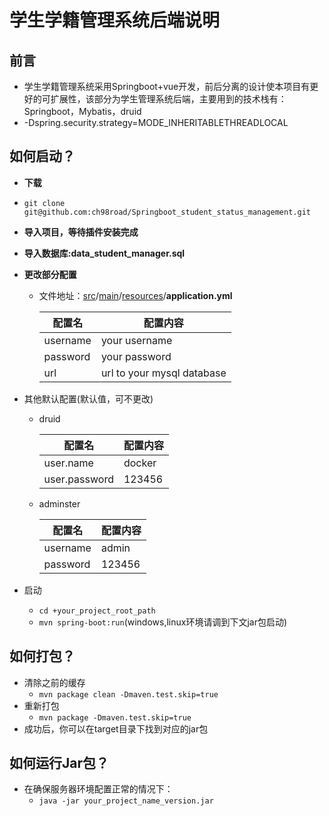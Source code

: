 # 学生学籍管理系统后端说明

## 前言

- 学生学籍管理系统采用Springboot+vue开发，前后分离的设计使本项目有更好的可扩展性，该部分为学生管理系统后端，主要用到的技术栈有：Springboot，Mybatis，druid
- -Dspring.security.strategy=MODE_INHERITABLETHREADLOCAL

## 如何启动？

- **下载**
	
- ```git clone git@github.com:ch98road/Springboot_student_status_management.git```
	
- **导入项目，等待插件安装完成**

- **导入数据库:data_student_manager.sql**

- **更改部分配置**

	- 文件地址：[src](https://github.com/ch98road/Springboot_student_status_management/tree/master/src)/[main](https://github.com/ch98road/Springboot_student_status_management/tree/master/src/main)/[resources](https://github.com/ch98road/Springboot_student_status_management/tree/master/src/main/resources)/**application.yml**

		| 配置名   | 配置内容                    |
		| -------- | --------------------------- |
		| username | your username               |
		| password | your password               |
		| url      | url to  your mysql database |

- 其他默认配置(默认值，可不更改)

	- druid

		| 配置名        | 配置内容 |
		| ------------- | -------- |
		| user.name     | docker   |
		| user.password | 123456   |
		
	- adminster
	
	  | 配置名   | 配置内容 |
		| -------- | -------- |
		| username | admin    |
		| password | 123456   |
	
- 启动
	- ```cd +your_project_root_path```
	- ```mvn spring-boot:run```(windows,linux环境请调到下文jar包启动)

## 如何打包？

- 清除之前的缓存
	- ```mvn package clean -Dmaven.test.skip=true```
- 重新打包
	- ```mvn package -Dmaven.test.skip=true```
- 成功后，你可以在target目录下找到对应的jar包

## 如何运行Jar包？

- 在确保服务器环境配置正常的情况下：
	- ```java -jar your_project_name_version.jar```



